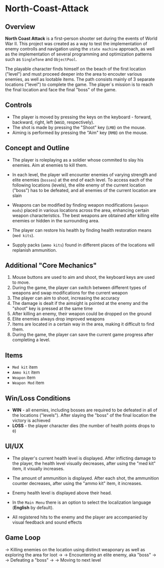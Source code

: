 # North-Coast-Attack
## Overview
**North Coast Attack** is a first-person shooter set during the events of World War II.
This project was created as a way to test the implementation of enemy controlls and navigation using the `state machine` approach, as well as the implementation of several programming and optimization patterns such as `SingleTone` and `ObjectPool`.

The playable character finds himself on the beach of the first location ("level") and must proceed deeper into the area to encouter various enemies, as well as lootable items. The path consists mainly of 3 separate locations ("level") to complete the game.
The player`s mission is to reach the final location and face the final "boss" of the game. 

## Controls
* The player is moved by pressing the keys on the keyboard - forward, backward, right, left (`WASD`, respectively).
* The shot is made by pressing the "Shoot" key (`LMB`) on the mouse. 
* Aiming is performed by pressing the "Aim" key (`RMB`) on the mouse.

## Concept and Outline
* The player is roleplaying as a soldier whose commited to slay his enemies. Aim at enemies to kill them.

* In each level, the player will encounter enemies of varying strength and elite enemies (`bosses`) at the end of each level.
  To access each of the following locations (levels), the elite enemy of the current location ("boss") has to be defeated, and all enemies of the current location are slain 

* Weapons can be modified by finding weapon modifications (`weapon mods`) placed in various locations across the area, enhancing certain weapon characteristics. 
  The best weapons are obtained after killing elite enemies or hidden in the surrounding area.

* The player can restore his health by finding health restoration means (`med kits`).
* Supply packs (`ammo kits`) found in different places of the locations will replanish ammunition.

## Additional "Core Mechanics"
1. Mouse buttons are used to aim and shoot, the keyboard keys are used to move.
2. During the game, the player can switch between different types of weapons and swap modifications for the current weapon
3. The player can aim to shoot, increasing the accuracy
4. The damage is dealt if the aimsight is pointed at the enemy and the "shoot" key is pressed at the same time
5. After killing an enemy, their weapon could be dropped on the ground
6. Elite enemies always drop improved weapons
7. Items are located in a certain way in the area, making it difficult to find them.
8. During the game, the player can save the current game progress after completing a level.

## Items
* `Med kit` item
* `Ammo kit` item
* `Weapon` item
* `Weapon Mod` item

## Win/Loss Conditions 
* **WIN** - all enemies, including bosses are required to be defeated in all of the locations ("levels"). After slaying the "boss" of the final location the victory is achieved
* **LOSS** - the player character dies (the number of health points drops to `0`)

## UI/UX 
* The player's current health level is displayed. After inflicting damage to the player, the health level visually decreases, after using the "med kit" item, it visually increases. 
* The amount of ammunition is displayed. After each shot, the ammunition counter decreases, after using the "ammo kit" item, it increases. 

* Enemy health level is displayed above their head.  

* In the `Main Menu` there is an option to select the localization language (**English** by default). 

* All registered hits to the enemy and the player are accompanied by visual feedback and sound effects 

## Game Loop
-> Killing enemies on the location using distinct weaponary as well as exploring the area for loot -> 
-> Encountering an elite enemy, aka "boss" ->
-> Defeating a "boss" ->
-> Moving to next level 
